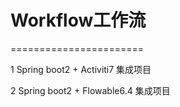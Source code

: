 # Workflow工作流
=======================

1 Spring boot2 + Activiti7 集成项目

2 Spring boot2 + Flowable6.4 集成项目
